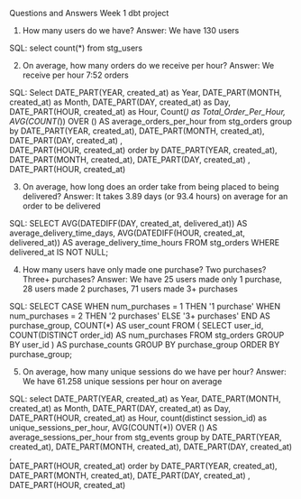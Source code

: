 Questions and Answers Week 1 dbt project

1. How many users do we have?
Answer: We have 130 users

SQL:
select count(*) from stg_users 

2. On average, how many orders do we receive per hour? 
Answer: We receive per hour 7:52 orders

SQL:
Select
DATE_PART(YEAR, created_at) as Year,
DATE_PART(MONTH, created_at) as Month, 
DATE_PART(DAY, created_at) as Day,   
DATE_PART(HOUR, created_at) as Hour,
Count(*) as Total_Order_Per_Hour,
AVG(COUNT(*)) OVER () AS average_orders_per_hour
from stg_orders
group by 
DATE_PART(YEAR, created_at),
DATE_PART(MONTH, created_at), 
DATE_PART(DAY, created_at) ,   
DATE_PART(HOUR, created_at)
order by 
DATE_PART(YEAR, created_at),
DATE_PART(MONTH, created_at), 
DATE_PART(DAY, created_at) ,   
DATE_PART(HOUR, created_at)


3. On average, how long does an order take from being placed to being delivered? 
Answer: It takes 3.89 days (or 93.4 hours) on average for an order to be delivered

SQL:
SELECT
    AVG(DATEDIFF(DAY, created_at, delivered_at)) AS average_delivery_time_days,
    AVG(DATEDIFF(HOUR, created_at, delivered_at)) AS average_delivery_time_hours
FROM
    stg_orders
WHERE
    delivered_at IS NOT NULL;

4. How many users have only made one purchase? Two purchases? Three+ purchases? 
Answer: We have 25 users made only 1 purchase, 28 users made 2 purchases, 71 users made 3+ purchases

SQL:
SELECT
    CASE
        WHEN num_purchases = 1 THEN '1 purchase'
        WHEN num_purchases = 2 THEN '2 purchases'
        ELSE '3+ purchases'
    END AS purchase_group,
    COUNT(*) AS user_count
FROM (
    SELECT
        user_id,
        COUNT(DISTINCT order_id) AS num_purchases
    FROM
        stg_orders
    GROUP BY
        user_id
) AS purchase_counts
GROUP BY
    purchase_group
ORDER BY
    purchase_group;


5. On average, how many unique sessions do we have per hour?
Answer: We have 61.258 unique sessions per hour on average

SQL:
select 
DATE_PART(YEAR, created_at) as Year,
DATE_PART(MONTH, created_at) as Month, 
DATE_PART(DAY, created_at) as Day,   
DATE_PART(HOUR, created_at) as Hour,
count(distinct session_id) as unique_sessions_per_hour,
AVG(COUNT(*)) OVER () AS average_sessions_per_hour
from stg_events
group by 
DATE_PART(YEAR, created_at),
DATE_PART(MONTH, created_at), 
DATE_PART(DAY, created_at) ,   
DATE_PART(HOUR, created_at)
order by 
DATE_PART(YEAR, created_at),
DATE_PART(MONTH, created_at), 
DATE_PART(DAY, created_at) ,   
DATE_PART(HOUR, created_at)